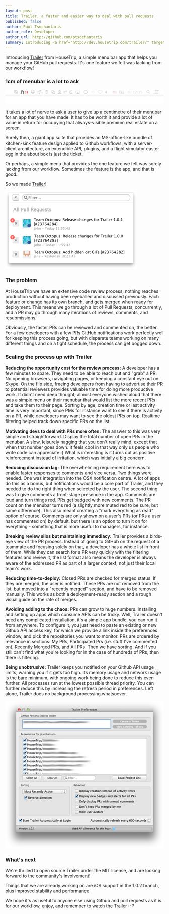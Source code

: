 ```yaml
---
layout: post
title: Trailer, a faster and easier way to deal with pull requests
published: false
author: Paul Tsochantaris
author_role: Developer
author_url: http://github.com/ptsochantaris
summary: Introducing <a href="http://dev.housetrip.com/trailer/" target="_blank">Trailer</a> from HouseTrip, a simple menu bar app that helps you manage your GitHub pull requests. It's one feature we felt was lacking from our workflow!
---
```


Introducing <a href="http://dev.housetrip.com/trailer/" target="_blank">Trailer</a> from HouseTrip, a simple menu bar app that helps you manage your GitHub pull requests. It's one feature we felt was lacking from our workflow!

### 1cm of menubar is a lot to ask

<img src="/images/2014-01-10/menubar.png" alt="Trailer App in the Menu Bar" style="border:none;box-shadow: none;margin:0;"/>

It takes a lot of nerve to ask a user to give up a centimetre of their menubar for an app that you have made.  It has to be worth it and provide a lot of value in return for occupying that always-visible premium real estate on a screen.

Surely then, a giant app suite that provides an MS-office-like bundle of kitchen-sink feature design applied to Github workflows, with a server-client architecture, an extendible API, plugins, and a flight simulator easter egg in the about box is just the ticket.

Or perhaps, a simple menu that provides the one feature we felt was sorely lacking from our workflow.  Sometimes the feature is the app, and that is good.

So we made <a href="http://dev.housetrip.com/trailer" target="_blank">Trailer</a>!

<img src="/images/2014-01-10/screenshot.png" alt="Trailer App Screen Shot" style="border:none;box-shadow: none;margin:0;"/>

### The problem

At HouseTrip we have an extensive code review process, nothing reaches production without having been eyeballed and discussed previously.  Each feature or change has its own branch, and gets merged when ready for deployment.  This means we go through a lot of Pull Requests, concurrently, and a PR may go through many iterations of reviews, comments, and resubmissions.

Obviously, the faster PRs can be reviewed and commented on, the better.  For a few developers with a few PRs GitHub notifications work perfectly well for keeping this process going, but with disparate teams working on many different things and on a tight schedule, the process can get bogged down.

### Scaling the process up with Trailer

**Reducing the opportunity cost for the review process:**  A developer has a few minutes to spare.  They need to be able to reach out and "grab" a PR.  No opening browsers, navigating pages, or keeping a constant eye out on Skype.  On the flip side, freeing developers from having to advertise their PR to potential reviewers provides valuable time for doing more productive work.  It didn't need deep thought; almost everyone wished aloud that there was a simple menu on their menubar that would list the more recent PRs and take them to their page.  Sorting by age, creation time or last activity time is very important, since PMs for instance want to see if there is activity on a PR, while developers may want to see the oldest PRs on top.  Realtime filtering helped track down specific PRs on the list.

**Motivating devs to deal with PRs more often:** The answer to this was very simple and straightforward.  Display the total number of open PRs in the menubar.  A slow, leisurely nagging that you don't really mind, except that when that number goes down.  It feels cool in that way only us people who write code can appreciate :)  What is interesting is it turns out as positive reinforcement instead of irritation, which was initially a big concern.

**Reducing discussion lag:** The overwhelming requirement here was to enable faster responses to comments and vice versa.  Two things were needed.  One was integration into the OSX notification centre.  A lot of apps do this as a bonus, but notifications would be a core part of Trailer, and they needed to do the right thing when selected by the user.  The second thing was to give comments a front-stage presence in the app.  Comments are loud and turn things red.  PRs get badged with new comments.  The PR count on the menubar turns red (a slightly more muted red to be sure, but same difference).  This also meant creating a "mark everything as read" option of course.  Comments are only shown on a user's PRs (or PRs a user has commented on) by default, but there is an option to turn it on for everything - something that is more useful to managers, for instance.

**Breaking review silos but maintaining immediacy:** Trailer provides a birds-eye view of the PR process.  Instead of going to GitHub on the request of a teammate and focusing solely on that, a developer has a whole list in front of them.  While they can search for a PR very quickly with the filtering features and review it, the list format also means the developer is always aware of the addressed PR as part of a larger context, not just their local team's work.

**Reducing time-to-deploy:** Closed PRs are checked for merged status.  If they are merged, the user is notified.  These PRs are not removed from the list, but moved into a "recently merged" section, and have to be removed manually.  This works as both a deployment-ready section and a rough visual guide on the rate of merges.

**Avoiding adding to the chaos:** PRs can grow to huge numbers.  Installing and setting up apps which consume APIs can be tricky.  Well, Trailer doesn't need any complicated installation, it's a simple app bundle, you can run it from anywhere.  To configure it, you just need to paste an existing or new Github API access key, for which we provide a link inside the preferences window, and pick the repositories you want to monitor.  PRs are ordered by relevance in sections: My PRs, Participated Prs (i.e. stuff I've commented on), Recently Merged PRs, and All PRs.  Then we have sorting.  And if you still can't find what you're looking for in the case of hundreds of PRs, then there is filtering.

**Being unobtrusive:** Trailer keeps you notified on your Github API usage limits, warning you if it gets too high.  Its memory usage and network usage is the bare minimum, with ongoing work being done to reduce this even further.  All processes run at the lowest possible thread priority.  You can further reduce this by increasing the refresh period in preferences.  Left alone, Trailer does no background processing whatsoever.

<img src="/images/2014-01-10/prefs.png" alt="Trailer App Screen Shot" style="border:none;box-shadow: none;margin:0;"/>


### What's next

We're thrilled to open source Trailer under the MIT license, and are looking forward to the community's involvement!

Things that we are already working on are iOS support in the 1.0.2 branch, plus improved stability and performance.

We hope it's as useful to anyone else using Github and pull requests as it is for our workflow, enjoy, and remember to watch the Trailer :-P
